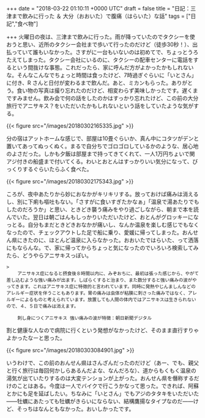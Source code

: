
+++
date = "2018-03-22 01:10:11 +0000 UTC"
draft = false
title = "日記：三津まで飲みに行った ＆ 大分（おおいた）で腹痛（はらいた）な話"
tags = ["日記","食べ物"]

+++
火曜日の夜は、三津まで飲みに行った。雨が降っていたのでタクシーを使おうと思い、近所のタクシー会社まで歩いて行ったのだけど（徒歩30秒！）、出払っていて誰もいなかった。さすがに一台もいないのは初めてで、ちょっとうろたえてしまった。タクシー会社にいるのに、タクシーの配車センターに電話をするという間抜けな事態。これだったら、家に呼んだ方がよかったかもしれないな。そんなこんなでちょっと時間は食ったけど、7時過ぎぐらいに「いとさん」に付き、R さんと日付が変わるまで飲んだ。あと、ミカンもらった。ありがとう。食い物の写真は撮り忘れたのだけど、相変わらず美味しかったです。遅くまですみません。飲み会で何の話をしたのかはすっかり忘れたけど、この前の大分旅行でアニサキス？をいただいたかもしれないという話をしていたような気がする。

{{< figure src="/images/20180302165335.jpg"  >}}

分の宿はアットホームな感じで、部屋は10畳ぐらいか、真ん中にコタツがデンと置いてあってぬっくぬく。まるで自分ちでゴロゴロしているかのような、居心地のよさだった。しかも夕飯は部屋まで持ってきてくれて、一人1万円ちょいで関アジ付きの船盛まで付いてくる。わいとおとんはすっかりいい気分になって、びっくりするぐらいたらふく食べた。

{{< figure src="/images/20180302175343.jpg"  >}}

ころが、夜中あたりから妙におなかがキリキリする。放っておけば痛みは消えるし、別に下痢も嘔吐もない。「さすがに食いすぎたかなぁ」「温泉で湯あたりでもしたのだろうか」と思い、ときどき襲う痛みをやり過ごしながら、朝まで本を読んでいた。翌日は朝ごはんもしっかりいただいたけど、おとんがグロッキーになっとる。自分もまだときどきおなかが痛いし、なんか温泉を楽しむ感じでもなくなったので、チェックアウトした足で船に乗り、愛媛に帰ってしまった。おんせん県にきたのに、ほとんど温泉に入らなかった。おおいたではらいた、って洒落にもならんな。で、家に帰ってからちょっと気になったのでいろいろ検索してみたら、どうやらアニサキスっぽい。

    >
        アニサキス症になると摂食後８時間以内に、みぞおちに、最初は張った感じから、やがて差し込むような強い痛みが出ます。しばらくすると治まり、また数分すると強い痛みの波がやってきます。これはアニサキス症に特徴的と言われています。同時に発熱やじんましんなどのアレルギー症状を伴うこともあります。胃の痛みは虫体が粘膜に刺さった痛みではなく、アレルギーによるものと考えられています。放置しても人間の体内ではアニサキスは生きられないので、４、５日で痛みは消えます。

        刺し身につくアニサキス 強い痛みの波が特徴：朝日新聞デジタル
    
割と健康な人なので病院に行くという発想がなかったけど、そのまま直行すりゃよかったなーと思った。

{{< figure src="/images/20180303084901.jpg"  >}}

いうわけで、この前のおんせん県はさんざんだったのだけど（あー、でも、親父と行く旅行は毎回何かしらあるんだよな、なんだろな）、道からもくもく温泉の湯気が出ていたりするのは大変テンションが上がった。おんせん県を僭称するだけのことはある。今度は一人でバイクで行こうかなって思った。できれば、阿蘇とかにも足を延ばしたい。ちなみに「いとさん」でもアジのタタキをいただいた――牡蠣にあたっても牡蠣がきらいにならない、結構鷹揚なタイプなのだ――けど、そっちはなんともなかった。おいしかったです。


